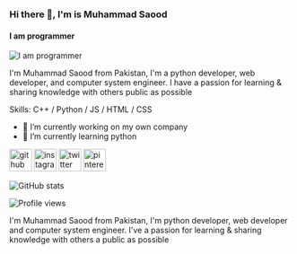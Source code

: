 ### Hi there 👋, I'm is Muhammad Saood
#### I am programmer
![I am programmer](https://pbs.twimg.com/profile_banners/1373814363300237312/1618374968/1080x360)

I'm Muhammad Saood from Pakistan, I'm a python developer, web developer, and computer system engineer.
I have a passion for learning & sharing knowledge with others public as possible

Skills: C++ / Python / JS / HTML / CSS

- 🔭 I’m currently working on my own company 
- 🌱 I’m currently learning python 


[<img src='https://cdn.jsdelivr.net/npm/simple-icons@3.0.1/icons/github.svg' alt='github' height='40'>](https://github.com/MuhammadSaood)  [<img src='https://cdn.jsdelivr.net/npm/simple-icons@3.0.1/icons/instagram.svg' alt='instagram' height='40'>](https://www.instagram.com/saood952/)  [<img src='https://cdn.jsdelivr.net/npm/simple-icons@3.0.1/icons/twitter.svg' alt='twitter' height='40'>](https://twitter.com/SaoodChoudhary)  [<img src='https://cdn.jsdelivr.net/npm/simple-icons@3.0.1/icons/pinterest.svg' alt='pinterest' height='40'>](www.pinterest.com/saoodch93)  

![GitHub stats](https://github-readme-stats.vercel.app/api?username=MuhammadSaood&show_icons=true)  

![Profile views](https://gpvc.arturio.dev/MuhammadSaood)  


I'm Muhammad Saood from Pakistan, I'm python developer, web developer and computer system engineer.
I've a passion for learning & sharing knowledge with others a public as possible
